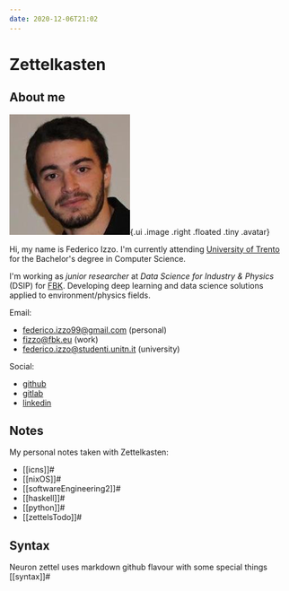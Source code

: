 ```yaml
---
date: 2020-12-06T21:02
---
```


# Zettelkasten

## About me
![](./static/FedericoIzzo.jpg){.ui .image .right .floated .tiny .avatar}

Hi, my name is Federico Izzo. I'm currently attending [University of Trento](https://www.unitn.it/) for the Bachelor's degree in Computer Science.

I'm working as *junior researcher* at *Data Science for Industry & Physics* (DSIP) for [FBK](https://www.fbk.eu/). Developing deep learning and data science solutions applied to environment/physics fields.

Email:

* federico.izzo99@gmail.com (personal)
* fizzo@fbk.eu (work)
* federico.izzo@studenti.unitn.it (university)

Social:

* [github](https://github.com/fedeizzo) 
* [gitlab](https://gitlab.fbk.eu/fizzo)
* [linkedin](https://www.linkedin.com/in/federico-izzo-1291661a1/)

## Notes

My personal notes taken with Zettelkasten:

* [[icns]]#
* [[nixOS]]#
* [[softwareEngineering2]]#
* [[haskell]]#
* [[python]]#
* [[zettelsTodo]]#

## Syntax
Neuron zettel uses markdown github flavour with some special things [[syntax]]#

